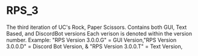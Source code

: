 # RPS_3
The third iteration of UC's Rock, Paper Scissors. Contains both GUI, Text Based, and DiscordBot versions
Each verison is denoted within the version number. Example: "RPS Version 3.0.0.G" = GUI Version,"RPS Version 3.0.0.D" = Discord Bot Version, & "RPS Version 3.0.0.T" = Text Version, 
